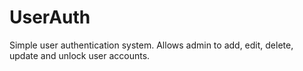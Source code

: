 # UserAuth
Simple user authentication system. Allows admin to add, edit, delete, update and unlock user accounts.

